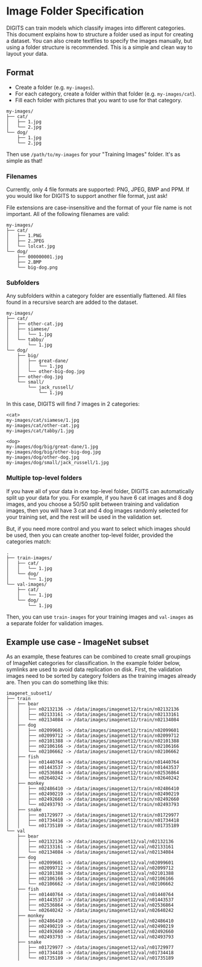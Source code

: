 # Image Folder Specification

DIGITS can train models which classify images into different categories. This document explains how to structure a folder used as input for creating a dataset. You can also create textfiles to specify the images manually, but using a folder structure is recommended. This is a simple and clean way to layout your data.

## Format

* Create a folder (e.g. `my-images`).
* For each category, create a folder within that folder (e.g. `my-images/cat`).
* Fill each folder with pictures that you want to use for that category.
```
my-images/
├── cat/
│   ├── 1.jpg
│   └── 2.jpg
└── dog/
    ├── 1.jpg
    └── 2.jpg
```

Then use `/path/to/my-images` for your "Training Images" folder. It's as simple as that!

### Filenames

Currently, only 4 file formats are supported: PNG, JPEG, BMP and PPM. If you would like for DIGITS to support another file format, just ask!

File extensions are case-insensitive and the format of your file name is not important. All of the following filenames are valid:
```
my-images/
├── cat/
│   ├── 1.PNG
│   ├── 2.JPEG
│   └── lolcat.jpg
└── dog/
    ├── 000000001.jpg
    ├── 2.BMP
    └── big-dog.png
```

### Subfolders

Any subfolders within a category folder are essentially flattened. All files found in a recursive search are added to the dataset.
```
my-images/
├── cat/
│   ├── other-cat.jpg
│   ├── siamese/
│   │   └── 1.jpg
│   └── tabby/
│       └── 1.jpg
└── dog/
    ├── big/
    │   ├── great-dane/
    │   │   └── 1.jpg
    │   └── other-big-dog.jpg
    ├── other-dog.jpg
    └── small/
        └── jack_russell/
            └── 1.jpg
```

In this case, DIGITS will find 7 images in 2 categories:
```
<cat>
my-images/cat/siamese/1.jpg
my-images/cat/other-cat.jpg
my-images/cat/tabby/1.jpg

<dog>
my-images/dog/big/great-dane/1.jpg
my-images/dog/big/other-big-dog.jpg
my-images/dog/other-dog.jpg
my-images/dog/small/jack_russell/1.jpg
```

### Multiple top-level folders

If you have all of your data in one top-level folder, DIGITS can automatically split up your data for you. For example, if you have 6 cat images and 8 dog images, and you choose a 50/50 split between training and validation images, then you will have 3 cat and 4 dog images randomly selected for your training set, and the rest will be used in the validation set.

But, if you need more control and you want to select which images should be used, then you can create another top-level folder, provided the categories match:
```
.
├── train-images/
│   ├── cat/
│   │   └── 1.jpg
│   └── dog/
│       └── 1.jpg
└── val-images/
    ├── cat/
    │   └── 1.jpg
    └── dog/
        └── 1.jpg
```

Then, you can use `train-images` for your training images and `val-images` as a separate folder for validation images.

## Example use case - ImageNet subset

As an example, these features can be combined to create small groupings of ImageNet categories for classification. In the example folder below, symlinks are used to avoid data replication on disk. First, the validation images need to be sorted by category folders as the training images already are. Then you can do something like this:
```
imagenet_subset1/
├── train
│   ├── bear
│   │   ├── n02132136 -> /data/images/imagenet12/train/n02132136
│   │   ├── n02133161 -> /data/images/imagenet12/train/n02133161
│   │   └── n02134084 -> /data/images/imagenet12/train/n02134084
│   ├── dog
│   │   ├── n02099601 -> /data/images/imagenet12/train/n02099601
│   │   ├── n02099712 -> /data/images/imagenet12/train/n02099712
│   │   ├── n02101388 -> /data/images/imagenet12/train/n02101388
│   │   ├── n02106166 -> /data/images/imagenet12/train/n02106166
│   │   └── n02106662 -> /data/images/imagenet12/train/n02106662
│   ├── fish
│   │   ├── n01440764 -> /data/images/imagenet12/train/n01440764
│   │   ├── n01443537 -> /data/images/imagenet12/train/n01443537
│   │   ├── n02536864 -> /data/images/imagenet12/train/n02536864
│   │   └── n02640242 -> /data/images/imagenet12/train/n02640242
│   ├── monkey
│   │   ├── n02486410 -> /data/images/imagenet12/train/n02486410
│   │   ├── n02490219 -> /data/images/imagenet12/train/n02490219
│   │   ├── n02492660 -> /data/images/imagenet12/train/n02492660
│   │   └── n02493793 -> /data/images/imagenet12/train/n02493793
│   ├── snake
│   │   ├── n01729977 -> /data/images/imagenet12/train/n01729977
│   │   ├── n01734418 -> /data/images/imagenet12/train/n01734418
│   │   └── n01735189 -> /data/images/imagenet12/train/n01735189
└── val
    ├── bear
    │   ├── n02132136 -> /data/images/imagenet12/val/n02132136
    │   ├── n02133161 -> /data/images/imagenet12/val/n02133161
    │   └── n02134084 -> /data/images/imagenet12/val/n02134084
    ├── dog
    │   ├── n02099601 -> /data/images/imagenet12/val/n02099601
    │   ├── n02099712 -> /data/images/imagenet12/val/n02099712
    │   ├── n02101388 -> /data/images/imagenet12/val/n02101388
    │   ├── n02106166 -> /data/images/imagenet12/val/n02106166
    │   └── n02106662 -> /data/images/imagenet12/val/n02106662
    ├── fish
    │   ├── n01440764 -> /data/images/imagenet12/val/n01440764
    │   ├── n01443537 -> /data/images/imagenet12/val/n01443537
    │   ├── n02536864 -> /data/images/imagenet12/val/n02536864
    │   └── n02640242 -> /data/images/imagenet12/val/n02640242
    ├── monkey
    │   ├── n02486410 -> /data/images/imagenet12/val/n02486410
    │   ├── n02490219 -> /data/images/imagenet12/val/n02490219
    │   ├── n02492660 -> /data/images/imagenet12/val/n02492660
    │   └── n02493793 -> /data/images/imagenet12/val/n02493793
    ├── snake
    │   ├── n01729977 -> /data/images/imagenet12/val/n01729977
    │   ├── n01734418 -> /data/images/imagenet12/val/n01734418
    │   └── n01735189 -> /data/images/imagenet12/val/n01735189
```
